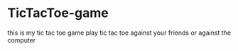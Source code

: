 TicTacToe-game
==============

this is my tic tac toe game
play tic tac toe against your friends or against the computer
